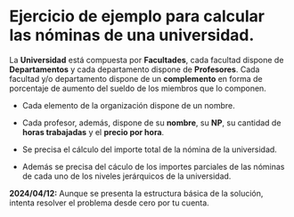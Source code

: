 # Ejercicio de ejemplo para calcular las nóminas de una universidad.
La **Universidad** está compuesta por **Facultades**, cada facultad dispone de **Departamentos** y cada departamento dispone de **Profesores**.
Cada facultad y/o departamento dispone de un **complemento** en forma de porcentaje de aumento del sueldo de los miembros que lo componen. 

- Cada elemento de la organización dispone de un nombre. 

- Cada profesor, además, dispone de su **nombre**, su **NP**, su cantidad de **horas trabajadas** y el **precio por hora**.

- Se precisa el cálculo del importe total de la nómina de la universidad.

- Además se precisa del cáculo de los importes parciales de las nóminas de cada uno de los niveles jerárquicos de la universidad.


**2024/04/12:** Aunque se presenta la estructura básica de la solución, intenta resolver el problema desde cero por tu cuenta.  